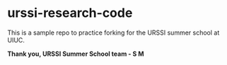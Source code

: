 # urssi-research-code

This is a sample repo to practice forking for the URSSI summer school at UIUC. 

**Thank you, URSSI Summer School team - S M**
